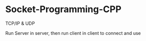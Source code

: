 # Socket-Programming-CPP
 TCP/IP & UDP


Run Server in server, then run client in client to connect and use
